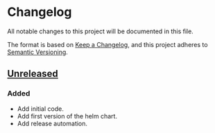 # Changelog

All notable changes to this project will be documented in this file.

The format is based on [Keep a Changelog](https://keepachangelog.com/en/1.0.0/),
and this project adheres to [Semantic Versioning](https://semver.org/spec/v2.0.0.html).



## [Unreleased]

### Added

- Add initial code.
- Add first version of the helm chart.
- Add release automation.


[Unreleased]: https://github.com/giantswarm/crsync/tree/master
